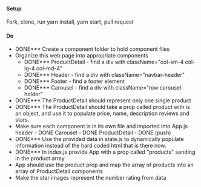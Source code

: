 #### Setup
Fork, clone, run yarn install, yarn start, pull request

#### Do
 * DONE*** Create a component folder to hold component files
 * Organize this web page into appropriate components
   * DONE*** ProductDetail - find a div with className="col-sm-4 col-lg-4 col-md-4"
   * DONE***  Header - find a div with className="navbar-header"
   * DONE*** Footer - find a footer element
   * DONE*** Carousel - find a div with className="row carousel-holder"
* DONE*** The ProductDetail should represent only one single product
* DONE*** The ProductDetail should take a prop called product with is an object, and use it to populate price, name, description reviews and stars.
* Make sure each component is in its own file and imported into App.js
  header - DONE
  Carousel - DONE
  ProductDetail - DONE (push)
* DONE*** Use the provided data in state.js to dynamically populate information instead of the hard coded html that is there now.
* DONE*** In index.js provide App with a prop called "products" sending in the product array
* App should use the product prop and map the array of products into an array of ProductDetail components
* Make the star images represent the number rating from data
